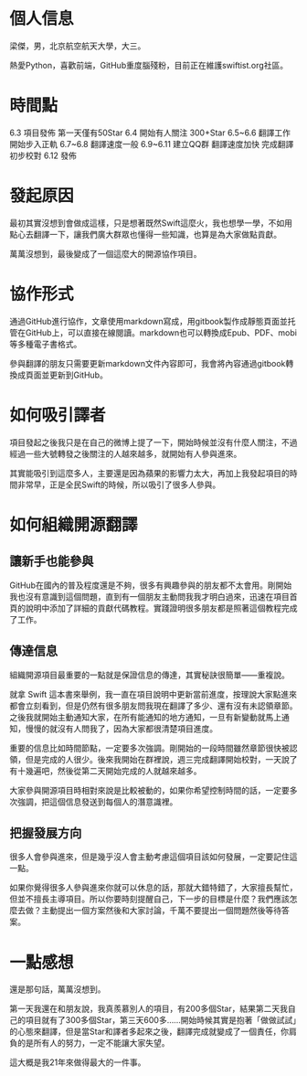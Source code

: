 # 個人信息

梁傑，男，北京航空航天大學，大三。

熱愛Python，喜歡前端，GitHub重度腦殘粉，目前正在維護swiftist.org社區。

# 時間點

6.3 項目發佈 第一天僅有50Star
6.4 開始有人關注 300+Star
6.5~6.6 翻譯工作開始步入正軌
6.7~6.8 翻譯速度一般 
6.9~6.11 建立QQ群 翻譯速度加快 完成翻譯 初步校對
6.12 發佈

# 發起原因

最初其實沒想到會做成這樣，只是想著既然Swift這麼火，我也想學一學，不如用點心去翻譯一下，讓我們廣大群眾也懂得一些知識，也算是為大家做點貢獻。

萬萬沒想到，最後變成了一個這麼大的開源協作項目。

# 協作形式

通過GitHub進行協作，文章使用markdown寫成，用gitbook製作成靜態頁面並托管在GitHub上，可以直接在線閱讀。markdown也可以轉換成Epub、PDF、mobi等多種電子書格式。

參與翻譯的朋友只需要更新markdown文件內容即可，我會將內容通過gitbook轉換成頁面並更新到GitHub。

# 如何吸引譯者

項目發起之後我只是在自己的微博上提了一下，開始時候並沒有什麼人關注，不過經過一些大號轉發之後關注的人越來越多，就開始有人參與進來。

其實能吸引到這麼多人，主要還是因為蘋果的影響力太大，再加上我發起項目的時間非常早，正是全民Swift的時候，所以吸引了很多人參與。

# 如何組織開源翻譯

## 讓新手也能參與

GitHub在國內的普及程度還是不夠，很多有興趣參與的朋友都不太會用。剛開始我也沒有意識到這個問題，直到有一個朋友主動問我我才明白過來，迅速在項目首頁的說明中添加了詳細的貢獻代碼教程。實踐證明很多朋友都是照著這個教程完成了工作。

## 傳達信息

組織開源項目最重要的一點就是保證信息的傳達，其實秘訣很簡單——重複說。

就拿 Swift 這本書來舉例，我一直在項目說明中更新當前進度，按理說大家點進來都會立刻看到，但是仍然有很多朋友問我現在翻譯了多少、還有沒有未認領章節。之後我就開始主動通知大家，在所有能通知的地方通知，一旦有新變動就馬上通知，慢慢的就沒有人問我了，因為大家都很清楚項目進度。

重要的信息比如時間節點，一定要多次強調。剛開始的一段時間雖然章節很快被認領，但是完成的人很少。後來我開始在群裡說，週三完成翻譯開始校對，一天說了有十幾遍吧，然後從第二天開始完成的人就越來越多。

大家參與開源項目時相對來說是比較被動的，如果你希望控制時間的話，一定要多次強調，把這個信息發送到每個人的潛意識裡。

## 把握發展方向

很多人會參與進來，但是幾乎沒人會主動考慮這個項目該如何發展，一定要記住這一點。

如果你覺得很多人參與進來你就可以休息的話，那就大錯特錯了，大家擅長幫忙，但並不擅長主導項目。所以你要時刻提醒自己，下一步的目標是什麼？我們應該怎麼去做？主動提出一個方案然後和大家討論，千萬不要提出一個問題然後等待答案。

# 一點感想

還是那句話，萬萬沒想到。

第一天我還在和朋友說，我真羨慕別人的項目，有200多個Star，結果第二天我自己的項目就有了300多個Star，第三天600多……開始時候其實是抱著「做做試試」的心態來翻譯，但是當Star和譯者多起來之後，翻譯完成就變成了一個責任，你肩負的是所有人的努力，一定不能讓大家失望。

這大概是我21年來做得最大的一件事。
